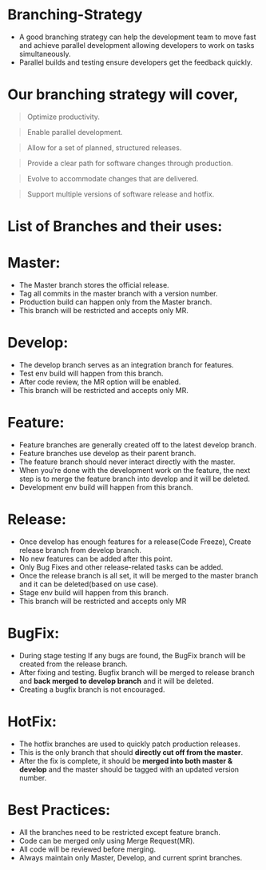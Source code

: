 # Branching-Strategy

- A good branching strategy can help the development team to move fast and achieve parallel development allowing developers to work on tasks simultaneously.
- Parallel builds and testing ensure developers get the feedback quickly.

# Our branching strategy will cover,

> Optimize productivity.

> Enable parallel development.

> Allow for a set of planned, structured releases.

> Provide a clear path for software changes through production.

> Evolve to accommodate changes that are delivered.

> Support multiple versions of software release and hotfix.

# List of Branches and their uses:

# Master:
- The Master branch stores the official release.
- Tag all commits in the master branch with a version number.
- Production build can happen only from the Master branch.
- This branch will be restricted and accepts only MR.

# Develop:
- The develop branch serves as an integration branch for features.
- Test env build will happen from this branch.
- After code review, the MR option will be enabled.
- This branch will be restricted and accepts only MR.

# Feature:
- Feature branches are generally created off to the latest develop branch.
- Feature branches use develop as their parent branch.
- The feature branch should never interact directly with the master.
- When you’re done with the development work on the feature, the next step is to merge the feature branch into develop and it will be deleted.
- Development env build will happen from this branch.

# Release:
- Once develop has enough features for a release(Code Freeze), Create release branch from develop branch.
- No new features can be added after this point.
- Only Bug Fixes and other release-related tasks can be added.
- Once the release branch is all set, it will be merged to the master branch and it can be deleted(based on use case).
- Stage env build will happen from this branch.
- This branch will be restricted and accepts only MR

# BugFix:
- During stage testing If any bugs are found, the BugFix branch will be created from the release branch.
- After fixing and testing. Bugfix branch will be merged to release branch and **back merged to develop branch** and it will be deleted.
- Creating a bugfix branch is not encouraged.

# HotFix:
- The hotfix branches are used to quickly patch production releases.
- This is the only branch that should **directly cut off from the master**.
- After the fix is complete, it should be **merged into both master & develop** and the master should be tagged with an updated version number.

# Best Practices:
- All the branches need to be restricted except feature branch.
- Code can be merged only using Merge Request(MR).
- All code will be reviewed before merging.
- Always maintain only Master, Develop, and current sprint branches.
